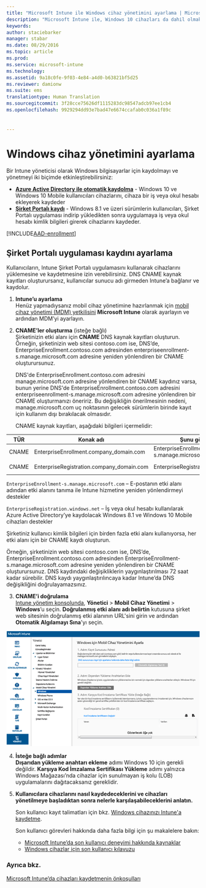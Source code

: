 ```yaml
---
title: "Microsoft Intune ile Windows cihaz yönetimini ayarlama | Microsoft Intune"
description: "Microsoft Intune ile, Windows 10 cihazları da dahil olmak üzere Windows bilgisayarları için mobil cihaz yönetimini (MDM) etkinleştirin."
keywords: 
author: staciebarker
manager: stabar
ms.date: 08/29/2016
ms.topic: article
ms.prod: 
ms.service: microsoft-intune
ms.technology: 
ms.assetid: 9a18c0fe-9f03-4e84-a4d0-b63821bf5d25
ms.reviewer: damionw
ms.suite: ems
translationtype: Human Translation
ms.sourcegitcommit: 3f28cce75626df1115283dc98547adcb97ee1cb4
ms.openlocfilehash: 9929294dd93e7bad47e6674ccafab0c036a1f89c


---
```


# <a name="set-up-windows-device-management"></a>Windows cihaz yönetimini ayarlama

Bir Intune yöneticisi olarak Windows bilgisayarlar için kaydolmayı ve yönetmeyi iki biçimde etkinleştirebilirsiniz:

- **[Azure Active Directory ile otomatik kaydolma](#azure-active-directory-enrollment)** - Windows 10 ve Windows 10 Mobile kullanıcıları cihazlarını, cihaza bir iş veya okul hesabı ekleyerek kaydeder
- **[Şirket Portalı kaydı](#company-portal-app-enrollment)** - Windows 8.1 ve üzeri sürümlerin kullanıcıları, Şirket Portalı uygulaması indirip yükledikten sonra uygulamaya iş veya okul hesabı kimlik bilgileri girerek cihazlarını kaydeder.

[!INCLUDE[AAD-enrollment](../includes/win10-automatic-enrollment-aad.md)]

## <a name="set-up-company-portal-app-enrollment"></a>Şirket Portalı uygulaması kaydını ayarlama
Kullanıcıların, Intune Şirket Portalı uygulamasını kullanarak cihazlarını yüklemesine ve kaydetmesine izin verebilirsiniz. DNS CNAME kaynak kayıtları oluşturursanız, kullanıcılar sunucu adı girmeden Intune’a bağlanır ve kaydolur.

1. **Intune’u ayarlama**<br>
Henüz yapmadıysanız mobil cihaz yönetimine hazırlanmak için [mobil cihaz yönetimi (MDM) yetkilisini](prerequisites-for-enrollment.md#set-mobile-device-management-authority) **Microsoft Intune** olarak ayarlayın ve ardından MDM’yi ayarlayın.

2. **CNAME’ler oluşturma** (isteğe bağlı)<br>Şirketinizin etki alanı için **CNAME** DNS kaynak kayıtları oluşturun. Örneğin, şirketinizin web sitesi contoso.com ise, DNS’de, EnterpriseEnrollment.contoso.com adresinden enterpriseenrollment-s.manage.microsoft.com adresine yeniden yönlendiren bir CNAME oluşturursunuz.

    DNS'de EnterpriseEnrollment.contoso.com adresini manage.microsoft.com adresine yönlendiren bir CNAME kaydınız varsa, bunun yerine DNS'de EnterpriseEnrollment.contoso.com adresini enterpriseenrollment-s.manage.microsoft.com adresine yönlendiren bir CNAME oluşturmanızı öneririz. Bu değişikliğin önerilmesinin nedeni, manage.microsoft.com uç noktasının gelecek sürümlerin birinde kayıt için kullanım dışı bırakılacak olmasıdır.

    CNAME kaynak kayıtları, aşağıdaki bilgileri içermelidir:

  |TÜR|Konak adı|Şunu gösterir:|TTL|
  |--------|-------------|-------------|-------|
  |CNAME|EnterpriseEnrollment.company_domain.com|EnterpriseEnrollment-s.manage.microsoft.com |1 Saat|
  |CNAME|EnterpriseRegistration.company_domain.com|EnterpriseRegistration.windows.net|1 Saat|

  `EnterpriseEnrollment-s.manage.microsoft.com` – E-postanın etki alanı adından etki alanını tanıma ile Intune hizmetine yeniden yönlendirmeyi destekler

  `EnterpriseRegistration.windows.net` – İş veya okul hesabı kullanılarak Azure Active Directory’ye kaydolacak Windows 8.1 ve Windows 10 Mobile cihazları destekler

  Şirketiniz kullanıcı kimlik bilgileri için birden fazla etki alanı kullanıyorsa, her etki alanı için bir CNAME kaydı oluşturun.

  Örneğin, şirketinizin web sitesi contoso.com ise, DNS’de, EnterpriseEnrollment.contoso.com adresinden EnterpriseEnrollment-s.manage.microsoft.com adresine yeniden yönlendiren bir CNAME oluşturursunuz. DNS kaydındaki değişikliklerin yaygınlaştırılması 72 saat kadar sürebilir. DNS kaydı yaygınlaştırılıncaya kadar Intune’da DNS değişikliğini doğrulayamazsınız.

3.  **CNAME’i doğrulama**<br>[Intune yönetim konsolunda](http://manage.microsoft.com), **Yönetici** &gt; **Mobil Cihaz Yönetimi** &gt; **Windows**’u seçin. **Doğrulanmış etki alanı adı belirtin** kutusuna şirket web sitesinin doğrulanmış etki alanının URL'sini girin ve ardından **Otomatik Algılamayı Sına**'yı seçin.

  ![Windows cihaz yönetimi iletişim kutusu](../media/enroll-intune-winenr.png)

4.  **İsteğe bağlı adımlar**<br>**Dışarıdan yükleme anahtarı ekleme** adımı Windows 10 için gerekli değildir. **Karşıya Kod İmzalama Sertifikası Yükleme** adımı yalnızca Windows Mağazası’nda cihazlar için sunulmayan iş kolu (LOB) uygulamalarını dağıtacaksanız gereklidir.

6.  **Kullanıcılara cihazlarını nasıl kaydedeceklerini ve cihazları yönetilmeye başladıktan sonra nelerle karşılaşabileceklerini anlatın.**

    Son kullanıcı kayıt talimatları için bkz. [Windows cihazınızı Intune'a kaydetme](../enduser/enroll-your-device-in-intune-windows.md).

    Son kullanıcı görevleri hakkında daha fazla bilgi için şu makalelere bakın:
      - [Microsoft Intune’da son kullanıcı deneyimi hakkında kaynaklar](what-to-tell-your-end-users-about-using-microsoft-intune.md)
      - [Windows cihazlar için son kullanıcı kılavuzu](../enduser/using-your-windows-device-with-intune.md)

### <a name="see-also"></a>Ayrıca bkz.
[Microsoft Intune’da cihazları kaydetmenin önkoşulları](prerequisites-for-enrollment.md)



<!--HONumber=Nov16_HO3-->



